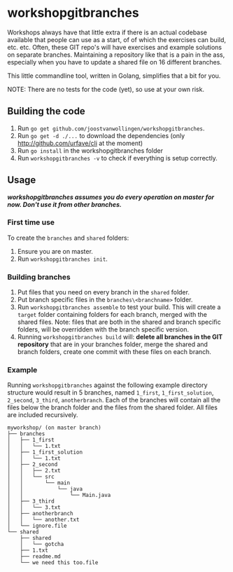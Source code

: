 # workshopgitbranches

Workshops always have that little extra if there is an actual codebase available that people can use as a start, of of which the exercises can build, etc. etc. Often, these GIT repo's will have exercises and example solutions on separate branches. Maintaining a repository like that is a pain in the ass, especially when you have to update a shared file on 16 different branches. 

This little commandline tool, written in Golang, simplifies that a bit for you. 

NOTE: There are no tests for the code (yet), so use at your own risk.

## Building the code

1. Run `go get github.com/joostvanwollingen/workshopgitbranches`.
2. Run `go get -d ./...` to download the dependencies (only http://github.com/urfave/cli at the moment)
3. Run `go install` in the workshopgitbranches folder
4. Run `workshopgitbranches -v` to check if everything is setup correctly.

## Usage

*__workshopgitbranches assumes you do every operation on master for now. Don't use it from other branches.__*

### First time use
To create the `branches` and `shared` folders:

1. Ensure you are on master.
2. Run `workshopgitbranches init`.

### Building branches
1. Put files that you need on every branch in the `shared` folder.
2. Put branch specific files in the `branches\<branchname>` folder.
3. Run `workshopgitbranches assemble` to test your build. This will create a `target` folder containing folders for each branch, merged with the shared files.
Note: files that are both in the shared and branch specific folders, will be overridden with the branch specific version.
4. Running `workshopgitbranches build` will: **delete all branches in the GIT repository** that are in your branches folder, merge the shared and branch folders, create one commit with these files on each branch.
 
### Example
 
Running `workshopgitbranches` against the following example directory structure would result in 5 branches, named `1_first`, `1_first_solution`, `2_second`, `3_third`, `anotherbranch`. Each of the branches will contain all the files below the branch folder and the files from the shared folder. All files are included recursively.
 
    myworkshop/ (on master branch)
    ├── branches
    │   ├── 1_first
    │   │   └── 1.txt
    │   ├── 1_first_solution
    │   │   └── 1.txt
    │   ├── 2_second
    │   │   ├── 2.txt
    │   │   └── src
    │   │       └── main
    │   │           └── java
    │   │               └── Main.java
    │   ├── 3_third
    │   │   └── 3.txt
    │   ├── anotherbranch
    │   │   └── another.txt
    │   └── ignore.file
    └── shared
        ├── shared
        │   └── gotcha
        ├── 1.txt
        ├── readme.md
        └── we need this too.file

